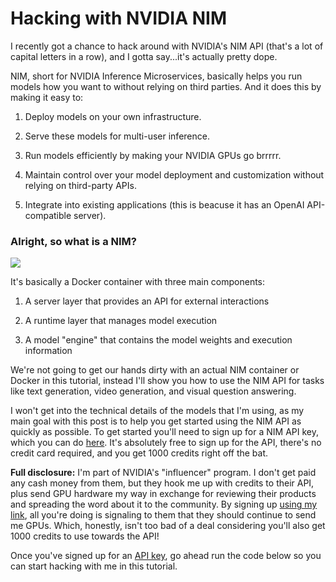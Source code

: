# Hacking with NVIDIA NIM

I recently got a chance to hack around with NVIDIA's NIM API (that's a lot of capital letters in a row), and I gotta say...it's actually pretty dope.

NIM, short for NVIDIA Inference Microservices, basically helps you run models how you want to without relying on third parties. And it does this by making it easy to:

1. Deploy models on your own infrastructure.

2. Serve these models for multi-user inference.

3. Run models efficiently by making your NVIDIA GPUs go brrrrr.

4. Maintain control over your model deployment and customization without relying on third-party APIs.

5. Integrate into existing applications (this is beacuse it has an OpenAI API-compatible server).

### Alright, so what is a NIM?

<img src="https://developer-blogs.nvidia.com/wp-content/uploads/2024/04/NVIDIA-NIM-is-a-containerized-inference-microservice-including-industry-standard-APIs-domain-specific-code-optimized-inference-engines-and-enterprise-runtime.png">

It's basically a Docker container with three main components:

1. A server layer that provides an API for external interactions

2. A runtime layer that manages model execution

3. A model "engine" that contains the model weights and execution information

We're not going to get our hands dirty with an actual NIM container or Docker in this tutorial, instead I'll show you how to use the NIM API for tasks like text generation, video generation, and visual question answering.

I won't get into the technical details of the models that I'm using, as my main goal with this post is to help you get started using the NIM API as quickly as possible. To get started you'll need to sign up for a NIM API key, which you can do [here](https://nvda.ws/4bcJs0j). It's absolutely free to sign up for the API, there's no credit card required, and you get 1000 credits right off the bat.

**Full disclosure:** I'm part of NVIDIA's "influencer" program. I don't get paid any cash money from them, but they hook me up with credits to their API, plus send GPU hardware my way in exchange for reviewing their products and spreading the word about it to the community. By signing up [using my link](https://nvda.ws/4bcJs0j), all you're doing is signaling to them that they should continue to send me GPUs. Which, honestly, isn't too bad of a deal considering you'll also get 1000 credits to use towards the API!

Once you've signed up for an [API key](https://nvda.ws/4bcJs0j), go ahead run the code below so you can start hacking with me in this tutorial.
